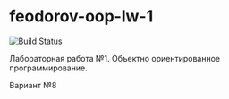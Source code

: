 # feodorov-oop-lw-1
[![Build Status](https://travis-ci.org/z8432k/feodorov-oop-lw-1.svg?branch=main)](https://travis-ci.org/z8432k/feodorov-oop-lw-1)

Лабораторная работа №1. Объектно ориентированное программирование.

Вариант №8
